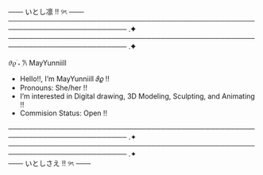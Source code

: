 ─── いとし凛 !! ୨ৎ ───
────────────────────────────────────────────────────────────────────────── .✦
────────────────────────────────────────────────────────────────────────── .✦
 
 𝜗𝜚 ࣪˖ ִ𐙚  MayYunniill


-  Hello!!, I’m MayYunniill 𝜗𝜚 !!
-  Pronouns: She/her !!
-  I’m interested in Digital drawing, 3D Modeling, Sculpting, and Animating !!
-  Commision Status: Open !!

────────────────────────────────────────────────────────────────────────── .✦
────────────────────────────────────────────────────────────────────────── .✦
<br>
─── いとしさえ !! ୨ৎ ───
